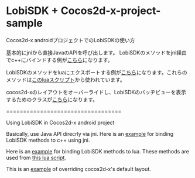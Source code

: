 LobiSDK + Cocos2d-x-project-sample
==================================

Cocos2d-x androidプロジェクトでのLobiSDKの使い方

基本的にjniから直接JavaのAPIを呼び出します。
LobiSDKのメソッドをjni経由でc++にバインドする例が[こちら](https://github.com/9re/LobiSDK---Cocos2d-x-project-sample/blob/master/proj.android/jni/lobisdksample/LobiSDK.cpp)になります。

LobiSDKのメソッドをluaにエクスポートする例が[こちら](https://github.com/9re/LobiSDK---Cocos2d-x-project-sample/blob/master/Classes/LuaLobi.cpp)になります。これらのメソッドは[このluaスクリプト](https://github.com/9re/LobiSDK---Cocos2d-x-project-sample/blob/master/Resources/lobisdksample.lua)から使われています。

cocos2d-xのレイアウトをオーバーライドし、LobiSDKのバッヂビューを表示するためのクラスが[こちら](https://github.com/9re/LobiSDK---Cocos2d-x-project-sample/blob/master/proj.android/src/co/lobi/cocos2dx/sample/CustomCocos2dxActivity.java)になります。

==================================

Using LobiSDK in Cocos2d-x android project

Basically, use Java API direcrly via jni.
Here is an [example](https://github.com/9re/LobiSDK---Cocos2d-x-project-sample/blob/master/proj.android/jni/lobisdksample/LobiSDK.cpp) for binding LobiSDK methods to c++ using jni.

Here is an [example](https://github.com/9re/LobiSDK---Cocos2d-x-project-sample/blob/master/Classes/LuaLobi.cpp) for binding LobiSDK methods to lua. These methods are used from [this lua script](https://github.com/9re/LobiSDK---Cocos2d-x-project-sample/blob/master/Resources/lobisdksample.lua).

This is an [example](https://github.com/9re/LobiSDK---Cocos2d-x-project-sample/blob/master/proj.android/src/co/lobi/cocos2dx/sample/CustomCocos2dxActivity.java) of overriding cocos2d-x's default layout.
